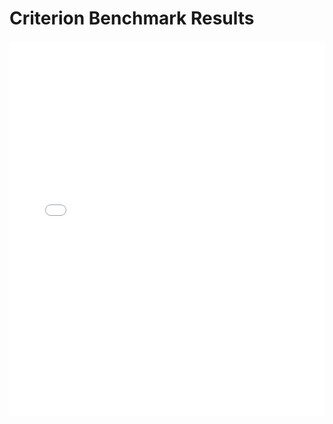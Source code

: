 # Criterion Benchmark Results
<iframe src="criterion/format_apex/report/index.html" width="100%" height="600px" frameborder="0"></iframe>
